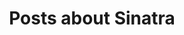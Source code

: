 ---
layout: tagpage
title: Posts about Sinatra
tag: sinatra
permalink: /tags/sinatra/ # This is only required for pretty links.
---
